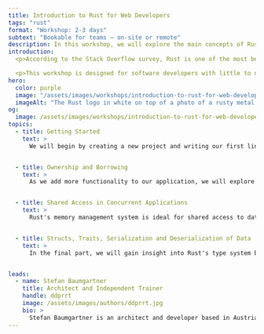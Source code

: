 ```yaml
---
title: Introduction to Rust for Web Developers
tags: "rust"
format: "Workshop: 2-3 days"
subtext: "Bookable for teams – on-site or remote"
description: In this workshop, we will explore the main concepts of Rust by developing web applications. We will cover topics such as ownership and borrowing, concurrency, types and structs, all while building a real-world web app together.
introduction:
  <p>According to the Stack Overflow survey, Rust is one of the most beloved programming languages. In recent years, it has also gained popularity. There has never been a better time to become familiar with Rust! Learning a new programming language is always easier when you start with topics within your comfort zone. In this workshop, we will explore the main concepts of Rust by developing web applications. We will cover topics such as ownership and borrowing, concurrency, types and structs, all while building a real-world web app together. If you have a basic understanding of creating web back-ends and APIs, this workshop will get you up to speed with Rust.</p>

  <p>This workshop is designed for software developers with little to no experience in Rust. We recommend having prior experience in writing web applications.</p>
hero:
  color: purple
  image: "/assets/images/workshops/introduction-to-rust-for-web-developers/header-background.jpg"
  imageAlt: "The Rust logo in white on top of a photo of a rusty metal surface"
og:
  image: /assets/images/workshops/introduction-to-rust-for-web-developers/og-image.jpg
topics:
  - title: Getting Started
    text: >
      We will begin by creating a new project and writing our first lines of Rust code. You will become familiar with new syntax primitives, basic types, expressions, function signatures, and the async/await syntax. Additionally, you will learn how to work with Rust's tooling, such as Cargo and Rust Analyzer.


  - title: Ownership and Borrowing
    text: >
      As we add more functionality to our application, we will explore Rust's unique approach to memory management: Ownership and Borrowing. We will delve into the intricacies of this system by examining common situations and understanding how it requires us to rethink application development.


  - title: Shared Access in Concurrent Applications
    text: >
      Rust's memory management system is ideal for shared access to data in multi-threaded applications, as it forces us to reconsider how we handle shared memory. In this section, we will learn how to share state across threads, how synchronization primitives function, and the significant role ownership plays.


  - title: Structs, Traits, Serialization and Deserialization of Data
    text: >
      In the final part, we will gain insight into Rust's type system by exploring traits and their applications in serializing and deserializing requests and responses.


leads:
  - name: Stefan Baumgartner
    title: Architect and Independent Trainer
    handle: ddprrt
    image: /assets/images/authors/ddprrt.jpg
    bio: >
      Stefan Baumgartner is an architect and developer based in Austria who specializes in serverless technologies. He has authored two books on TypeScript and is also the organizer of the Rust Linz meetup.
---
```


<!--break-->
